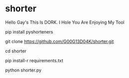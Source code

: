 # shorter
Hello Gay's This Is DORK.
I Hole You Are Enjoying My Tool

pip install pyshorteners

git clone https://github.com/G00G13D04K/shorter.git

cd shorter

pip install-r requirements.txt

python shorter.py
